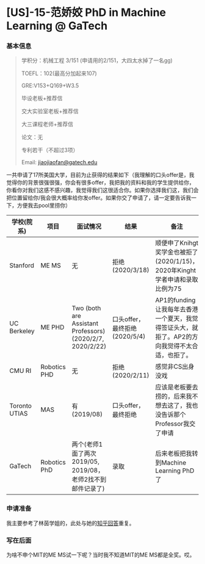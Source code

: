# [US]-15-范娇姣 PhD in  Machine Learning @ GaTech

### 基本信息

> 学积分：机械工程 3/151 (申请用的2/151，大四太水掉了一名gg)
>
> TOEFL：102(最高分加起来107)
>
> GRE:V153+Q169+W3.5
>
> 毕设老板+推荐信
>
> 交大实验室老板+推荐信
>
> 大三课程老师+推荐信
>
> 论文：无
>
> 专利若干（不超过3项）
>
> Email: jiaojiaofan@gatech.edu

 

一共申请了17所美国大学，目前为止获得的结果如下（我理解的口头offer是，我觉得你的背景很强很强，你会有很多offer，我把我的资料和我的学生提供给你，你看你对我们这感不感兴趣，我觉得我们这很适合你。如果你选择我们这，我们会把位置留给你/我会很大概率给你发offer。如果你交了申请了，请一定要告诉我一下，方便我去pool里捞你）

| 学校(院系)         | 项目    | 面试情况           | 结果               |备注|
| ------------ | ------- | ------------------ | ------------------ |------------------ |
| Stanford      | ME MS  | 无                 | 拒绝(2020/3/18)               | 顺便申了Knihgt奖学金也被拒了(2020/1/15)，2020年Kinght学者申请和录取比例为75
| UC Berkeley  | ME PHD  | Two (both are Assistant Professors)(2020/2/7, 2020/2/22)   | 口头offer，最终拒绝(2020/5/4)    | AP1的funding让我每年去香港一个夏天，我觉得签证头大，就拒了。AP2的方向我觉得不太合适，也拒了。
| CMU RI       | Robotics PHD  | 无         |     拒绝(2020/2/11)   |感觉非CS出身没戏 |
| Toronto UTIAS  | MAS | 有(2019/08) | 口头offer，最终拒绝 | 应该是老板要去捞的，后来我不想去这了，我也没告诉那个Professor我交了申请| 
| GaTech  | Robotics PhD | 两个(老师1面了两次2019/05, 2019/08，老师2找不到邮件记录了) | 录取 | 后来老板把我转到Machine Learning PhD了 | 

### 申请准备
我主要参考了林茵学姐的，此处与她的[知乎回答](https://www.zhihu.com/answer/586795783)重复。

### 写在后面
为啥不申个MIT的ME MS试一下呢？当时我不知道MIT的ME MS都是全奖。哎。

